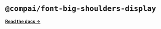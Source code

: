 # `@compai/font-big-shoulders-display`

[**Read the docs &rarr;**](https://components.ai/docs/typefaces/big-shoulders-display)
